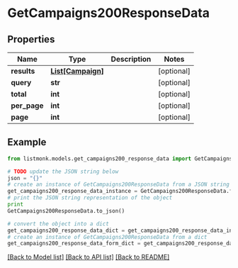 # GetCampaigns200ResponseData


## Properties
Name | Type | Description | Notes
------------ | ------------- | ------------- | -------------
**results** | [**List[Campaign]**](Campaign.md) |  | [optional] 
**query** | **str** |  | [optional] 
**total** | **int** |  | [optional] 
**per_page** | **int** |  | [optional] 
**page** | **int** |  | [optional] 

## Example

```python
from listmonk.models.get_campaigns200_response_data import GetCampaigns200ResponseData

# TODO update the JSON string below
json = "{}"
# create an instance of GetCampaigns200ResponseData from a JSON string
get_campaigns200_response_data_instance = GetCampaigns200ResponseData.from_json(json)
# print the JSON string representation of the object
print
GetCampaigns200ResponseData.to_json()

# convert the object into a dict
get_campaigns200_response_data_dict = get_campaigns200_response_data_instance.to_dict()
# create an instance of GetCampaigns200ResponseData from a dict
get_campaigns200_response_data_form_dict = get_campaigns200_response_data.from_dict(get_campaigns200_response_data_dict)
```
[[Back to Model list]](../README.md#documentation-for-models) [[Back to API list]](../README.md#documentation-for-api-endpoints) [[Back to README]](../README.md)



